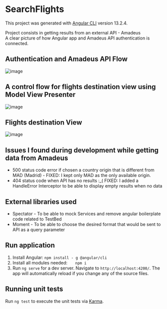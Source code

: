 # SearchFlights

This project was generated with [Angular CLI](https://github.com/angular/angular-cli) version 13.2.4.

Project consists in getting results from an external API - Amadeus <br>
A clear picture of how Angular app and Amadeus API authentication is connected. 
## Authentication and Amadeus API Flow
![image](https://user-images.githubusercontent.com/7724026/155230370-fd5651c5-6a23-47f9-9d60-3713c7e3f0d8.png)
## A control flow for flights destination view using Model View Presenter
![image](https://user-images.githubusercontent.com/7724026/155231270-1ca9691b-6a49-45de-b52f-365ab00ad824.png)
## Flights destination View
![image](https://user-images.githubusercontent.com/7724026/155234593-9ef13fb4-8081-4294-bef7-56a9e31f08d1.png)

## Issues I found during development while getting data from Amadeus
- 500 status code error if chosen a country origin that is different from MAD (Madrid) - FIXED: I kept only MAD as the only available origin.
- 404 status code when API has no results :_( FIXED: I added a HandleError Interceptor to be able to display empty results when no data

## External libraries used
- Spectator - To be able to mock Services and remove angular boilerplate code related to TestBed
- Moment - To be able to choose the desired format that would be sent to API as a query parameter


## Run application
1. Install Angular:  ` npm install - g @angular/cli `
2. Install all modules needed:  `    npm i `
3. Run `ng serve` for a dev server. Navigate to `http://localhost:4200/`. The app will automatically reload if you change any of the source files.


## Running unit tests

Run `ng test` to execute the unit tests via [Karma](https://karma-runner.github.io).

